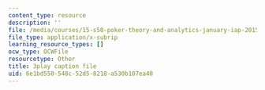 ```yaml
---
content_type: resource
description: ''
file: /media/courses/15-s50-poker-theory-and-analytics-january-iap-2015/6e1bd550548c52d58218a530b107ea40_JQSTRkGEiWw.vtt
file_type: application/x-subrip
learning_resource_types: []
ocw_type: OCWFile
resourcetype: Other
title: 3play caption file
uid: 6e1bd550-548c-52d5-8218-a530b107ea40
---
```

